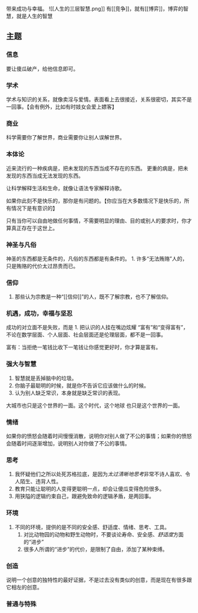 带来成功与幸福。
![[人生的三层智慧.png]]
有[[竞争]]，就有[[博弈]]，博弈的智慧，就是人生的智慧

## 主题
### 信息
要让傻瓜破产，给他信息即可。
### 学术
学术与知识的关系，就像卖淫与爱情。表面看上去很接近，关系很密切，其实不是一回事。【会有例外，比如有时妓女会爱上嫖客】
### 商业
科学需要你了解世界，商业需要你让别人误解世界。
### 本体论
近来流行的一种疾病是，把未发现的东西当成不存在的东西。
更重的病是，把未发现的东西当成无法发现的东西。

让科学解释生活和生命，就像让语法专家解释诗歌。

如果你此刻不是快乐的，那你是有问题的。【你应当在大多数情况下是快乐的，所有情况下是有意识的】

只有当你可以自由地做任何事情，不需要明显的理由、目的或别人的要求时，你才算真正存在于这世上。
### 神圣与凡俗
神圣的东西都是无条件的，凡俗的东西都是有条件的。
	1. 许多“无法贿赂”人的，只是贿赂的代价太过昂贵而已。
### 信仰
1. 那些认为宗教是一种“[[信仰]]”的人，既不了解宗教，也不了解信仰。
### 机遇，成功，幸福与坚忍
成功的对立面不是失败，而是
	1. 把认识的人挂在嘴边炫耀
“富有”和“变得富有”，不论在数学层面、个人层面、社会层面还是伦理层面，都不是一回事。

富有：当拒绝一笔钱比收下一笔钱让你感觉更好时，你才算是富有。
### 强大与智慧
1. 智慧就是丢掉脑中的垃圾。
2. 你脑子最聪明的时候，就是你不告诉它应该做什么的时候。
3. 认为别人缺乏常识，本身就是缺乏常识的表现。

大城市也只是这个世界的一面。这个时代，这个地球 也只是这个世界的一面。
### 情绪
如果你的愤怒会随着时间慢慢消散，说明你对别人做了不公的事情；如果你的愤怒会随着时间逐渐增加，说明别人对你做了不公的事情。
### 思考
1. 我怀疑他们之所以处死苏格拉底，是因为*太过清晰地思考*非常不诗人喜欢、令人陌生、违背人性。
2. 教育只能让聪明的人变得更聪明一点，却会让傻瓜变得危险很多。
3. 用狭隘的逻辑约束自己，跟避免致命的逻辑矛盾，是两回事。
### 环境
1. 不同的环境，提供的是不同的安全感、舒适度、情绪、思考、工具。
	1. 对比动物园的动物和野生动物时，不要谈论寿命、安全感、*舒适度*方面的“进步”
	2. 很多人所谓的“进步”的代价，是限制了自由，添加了某种束缚。
### 创造
说明一个创意的独特性的最好证据，不是过去没有类似的创意，而是现在有很多跟它相左的创意。
### 普通与特殊